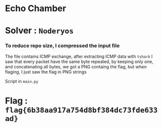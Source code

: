 # Echo Chamber 

# Solver : `Noderyos`

### To reduce repo size, I compressed the input file

The file contains ICMP exchange, after extracting ICMP data with `tshark` I saw that every packet have the same byte repeated, by keeping only one, and concatenating all bytes, we got a PNG containg the flag, but when flaging, I just saw the flag in PNG strings

Script in `main.py`

# Flag : `flag{6b38aa917a754d8bf384dc73fde633ad}`
